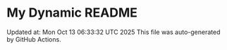 # My Dynamic README
Updated at: Mon Oct 13 06:33:32 UTC 2025
This file was auto-generated by GitHub Actions.
